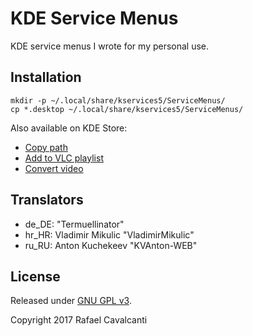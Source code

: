 # KDE Service Menus

KDE service menus I wrote for my personal use.


## Installation

```
mkdir -p ~/.local/share/kservices5/ServiceMenus/
cp *.desktop ~/.local/share/kservices5/ServiceMenus/
```

Also available on KDE Store:
* [Copy path](https://store.kde.org/p/1190998/)
* [Add to VLC playlist](https://store.kde.org/p/1192990/)
* [Convert video](https://store.kde.org/p/1332909/)


## Translators

* de_DE: "Termuellinator"
* hr_HR: Vladimir Mikulic "VladimirMikulic"
* ru_RU: Anton Kuchekeev "KVAnton-WEB"


## License

Released under [GNU GPL v3](LICENSE).

Copyright 2017 Rafael Cavalcanti
